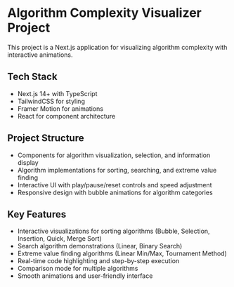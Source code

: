 # Algorithm Complexity Visualizer Project

This project is a Next.js application for visualizing algorithm complexity with interactive animations.

## Tech Stack
- Next.js 14+ with TypeScript
- TailwindCSS for styling
- Framer Motion for animations
- React for component architecture

## Project Structure
- Components for algorithm visualization, selection, and information display
- Algorithm implementations for sorting, searching, and extreme value finding
- Interactive UI with play/pause/reset controls and speed adjustment
- Responsive design with bubble animations for algorithm categories

## Key Features
- Interactive visualizations for sorting algorithms (Bubble, Selection, Insertion, Quick, Merge Sort)
- Search algorithm demonstrations (Linear, Binary Search)
- Extreme value finding algorithms (Linear Min/Max, Tournament Method)
- Real-time code highlighting and step-by-step execution
- Comparison mode for multiple algorithms
- Smooth animations and user-friendly interface
